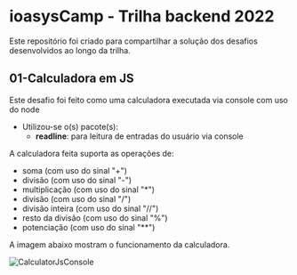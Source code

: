 # ioasysCamp - Trilha backend 2022
Este repositório foi criado para compartilhar a solução dos desafios desenvolvidos ao longo da trilha.

## 01-Calculadora em JS
Este desafio foi feito como uma calculadora executada via console com uso do node
* Utilizou-se o(s) pacote(s):
    * **readline**: para leitura de entradas do usuário via console

A calculadora feita suporta as operações de:
* soma (com uso do sinal "+")
* divisão (com uso do sinal "-")
* multiplicação (com uso do sinal "*")
* divisão (com uso do sinal "/")
* divisão inteira (com uso do sinal "//")
* resto da divisão (com uso do sinal "%")
* potenciação (com uso do sinal "**")

A imagem abaixo mostram o funcionamento da calculadora.


![CalculatorJsConsole](https://user-images.githubusercontent.com/41833533/148815627-f1e1f817-ea96-486a-bcc9-f23499a567de.png)